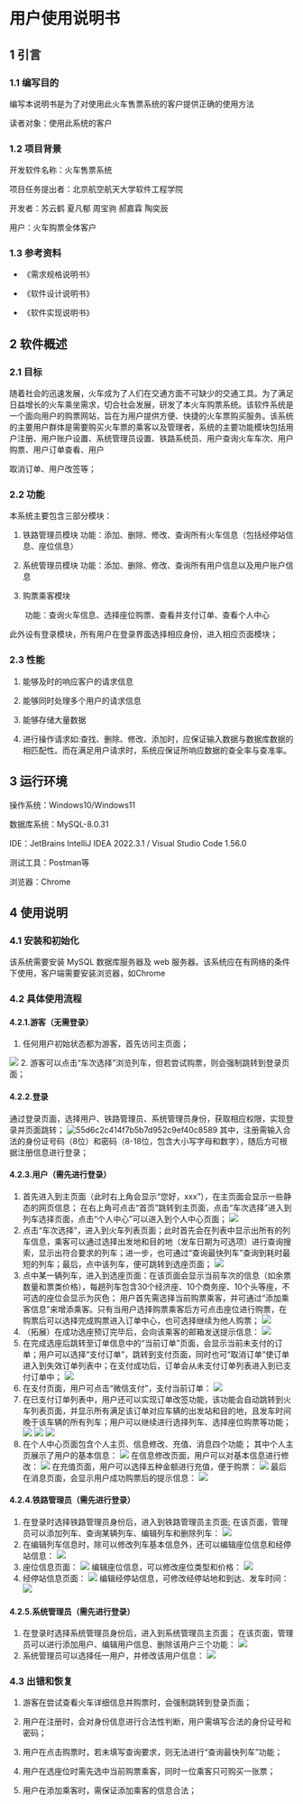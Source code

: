 # 用户使用说明书

## 1 引言

### 1.1 编写目的

编写本说明书是为了对使用此火车售票系统的客户提供正确的使用方法

读者对象：使用此系统的客户

### 1.2 项目背景

开发软件名称：火车售票系统

项目任务提出者：北京航空航天大学软件工程学院

开发者：苏云鹤 夏凡郁 周宝驹 郝嘉霖 陶奕辰

用户：火车购票全体客户

### 1.3 参考资料

- 《需求规格说明书》

- 《软件设计说明书》

- 《软件实现说明书》

## 2 软件概述

### 2.1 目标

随着社会的迅速发展，火车成为了人们在交通方面不可缺少的交通工具。为了满足日益增长的火车乘坐需求，切合社会发展，研发了本火车购票系统。该软件系统是一个面向用户的购票网站，旨在为用户提供方便、快捷的火车票购买服务。该系统的主要用户群体是需要购买火车票的乘客以及管理者，系统的主要功能模块包括用户注册、用户账户设置、系统管理员设置、铁路系统员、用户查询火车车次、用户购票、用户订单查看、用户

取消订单、用户改签等；

### 2.2 功能

本系统主要包含三部分模块：

1. 铁路管理员模块
   功能：添加、删除、修改、查询所有火车信息（包括经停站信息、座位信息）

2. 系统管理员模块
   功能：添加、删除、修改、查询所有用户信息以及用户账户信息

3. 购票乘客模块

       功能：查询火车信息、选择座位购票、查看并支付订单、查看个人中心

此外设有登录模块，所有用户在登录界面选择相应身份，进入相应页面模块；

### 2.3 性能

1. 能够及时的响应客户的请求信息

2. 能够同时处理多个用户的请求信息

3. 能够存储大量数据

4. 进行操作请求如:查找、删除、修改、添加时，应保证输入数据与数据库数据的相匹配性。而在满足用户请求时，系统应保证所响应数据的查全率与查准率。

## 3 运行环境

操作系统：Windows10/Windows11

数据库系统：MySQL-8.0.31

IDE：JetBrains IntelliJ IDEA 2022.3.1 / Visual Studio Code 1.56.0

测试工具：Postman等

浏览器：Chrome

## 4 使用说明

### 4.1 安装和初始化

该系统需要安装 MySQL 数据库服务器及 web 服务器。该系统应在有网络的条件下使用，客户端需要安装浏览器，如Chrome

### 4.2 具体使用流程

#### 4.2.1.游客（无需登录）

1. 任何用户初始状态都为游客，首先访问主页面；

![](./img/7188a60291ef57f08165456cdb8555f.png)
2. 游客可以点击“车次选择”浏览列车，但若尝试购票，则会强制跳转到登录页面；

#### 4.2.2.登录

通过登录页面，选择用户、铁路管理员、系统管理员身份，获取相应权限，实现登录并页面跳转；
![55d6c2c414f7b5b7d952c9ef40c8589](./img/login.png)
其中，注册需输入合法的身份证号码（8位）和密码（8-18位，包含大小写字母和数字），随后方可根据注册信息进行登录；

#### 4.2.3.用户（需先进行登录）

1. 首先进入到主页面（此时右上角会显示“您好，xxx”），在主页面会显示一些静态的网页信息；
在右上角可点击“首页”跳转到主页面，点击“车次选择”进入到列车选择页面，点击“个人中心”可以进入到个人中心页面；
![](./img/80af69c68d9abc7facf43c33cb10f99.png)
2. 点击“车次选择”，进入到火车列表页面；此时首先会在列表中显示出所有的列车信息，乘客可以通过选择出发地和目的地（发车日期为可选项）进行查询搜索，显示出符合要求的列车；进一步，也可通过“查询最快列车”查询到耗时最短的列车；最后，点中该列车，便可跳转到选座页面；
![](./img/877179ed459a07f7abc878dc559775c.png)
3. 点中某一辆列车，进入到选座页面：在该页面会显示当前车次的信息（如余票数量和票类价格），每趟列车包含30个经济座、10个商务座、10个头等座，不可选的座位会显示为灰色；
用户首先需选择当前购票乘客，并可通过“添加乘客信息”来增添乘客。只有当用户选择购票乘客后方可点击座位进行购票，在购票后可以选择完成购票进入订单中心，也可选择继续为他人购票；
![](./img/traininf.png)
4. （拓展）在成功选座预订完毕后，会向该乘客的邮箱发送提示信息：
![](./img/5274ad9010989e46dfc6ed986b631e3.png)
5. 在完成选座后跳转至订单信息中的“当前订单”页面，会显示当前未支付的订单；用户可以选择“支付订单”，跳转到支付页面，同时也可“取消订单”使订单进入到失效订单列表中；在支付成功后，订单会从未支付订单列表进入到已支付订单中；
![](./img/0444f2117968cc7896fd9f4c381eaa1.png)
6. 在支付页面，用户可点击“微信支付”，支付当前订单：
![](./img/dda34988cbddc4ce53c79130c4526de.png)
7. 在已支付订单列表中，用户还可以实现订单改签功能，该功能会自动跳转到火车列表页面，并显示所有满足该订单对应车辆的出发站和目的地，且发车时间晚于该车辆的所有列车；用户可以继续进行选择列车、选择座位购票等功能；
![](./img/0da6ac0c76550222647cea8ef1f8616.png)
![](./img/e02ec7a42afe6382f86d7446bcfde8b.png)
![](./img/592af0e97762ea00255b2620b3acc93.png)
8. 在个人中心页面包含个人主页、信息修改、充值、消息四个功能；
其中个人主页展示了用户的基本信息：
![](./img/7746811ed199ebb17a642c55cf64eee.png)
在信息修改页面，用户可以对基本信息进行修改：
![](./img/1fa90ce98f3174e2523277227cbd006.png)
在充值页面，用户可以选择五种金额进行充值，便于购票：
![](./img/2d450c20a1d0963066b5a8932f1cf4d.png)
最后在消息页面，会显示用户成功购票后的提示信息：
![](./img/41c1a3f27c52751508937a08d82ec6f.png)
#### 4.2.4.铁路管理员（需先进行登录）
1. 在登录时选择铁路管理员身份后，进入到铁路管理员主页面;
在该页面，管理员可以添加列车、查询某辆列车、编辑列车和删除列车：
![](./img/266b5c55dc5dd45841963f3a0efb66a.png)
2. 在编辑列车信息时，除可以修改列车基本信息外，还可以编辑座位信息和经停站信息：
![](./img/1b3c5f72abb89d552e02bf7766814a5.png)
3. 座位信息页面：
![](./img/f0e3d95fc8cbf8fbb8d7f2e495f6742.png)
编辑座位信息，可以修改座位类型和价格：
![](./img/4dcf75b145f1c5a43d7f91d66da6b6d.png)
4. 经停站信息页面：
![](./img/70615fe31439b20ceddac312b2a0646.png)
编辑经停站信息，可修改经停站地和到达、发车时间：
![](./img/82d1b434323ed7a32265f528a0454f1.png)
#### 4.2.5.系统管理员（需先进行登录）
1. 在登录时选择系统管理员身份后，进入到系统管理员主页面；
在该页面，管理员可以进行添加用户、编辑用户信息、删除该用户三个功能：
![](./img/d3f4c0e16a5e9050dcb06b67ae70a0e.png)
2. 系统管理员可以选择任一用户，并修改该用户信息：
![](./img/08d2973b71670a7638157267a150c95.png)
### 4.3 出错和恢复

1. 游客在尝试查看火车详细信息并购票时，会强制跳转到登录页面；

2. 用户在注册时，会对身份信息进行合法性判断，用户需填写合法的身份证号和密码；

3. 用户在点击购票时，若未填写查询要求，则无法进行“查询最快列车”功能；

4. 用户在选座位时需先选中当前购票乘客，同时一位乘客只可购买一张票；

5. 用户在添加乘客时，需保证添加乘客的信息合法；


